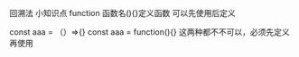 回溯法
小知识点
function 函数名(){}定义函数  可以先使用后定义

const aaa = （）=>{}
const aaa = function(){}
这两种都不不可以，必须先定义再使用